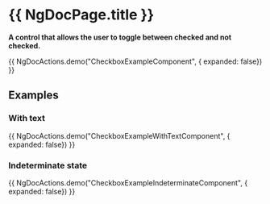 # {{ NgDocPage.title }}

**A control that allows the user to toggle between checked and not checked.**

{{ NgDocActions.demo("CheckboxExampleComponent", { expanded: false}) }}

## Examples

### With text

{{ NgDocActions.demo("CheckboxExampleWithTextComponent", { expanded: false}) }}

### Indeterminate state

{{ NgDocActions.demo("CheckboxExampleIndeterminateComponent", { expanded: false}) }}
